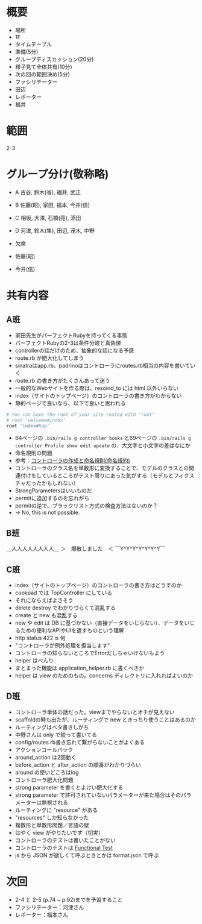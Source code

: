 # 概要

+ 場所
 + 1F
+ タイムテーブル
 + 準備(5分)
 + グループディスカッション(20分)
 + 様子見て全体共有(10分)
 + 次の回の範囲決め(5分)
+ ファシリテーター
 + 田辺
+ レポーター
 + 福井

# 範囲
2-3

# グループ分け(敬称略)

+ A 古谷, 鈴木(省), 福井, 武正
+ B 佐藤(昭), 家田, 福本, 今井(信)
+ C 相坂, 大澤, 石橋(亮), 添田
+ D 河津, 鈴木(隼), 田辺, 茂木, 中野

+ 欠席
 + 佐藤(昭)
 + 今井(信)

# 共有内容

## A班
+ 家田先生がパーフェクトRubyを持ってくる事態
 + パーフェクトRubyの2-3は条件分岐と真偽値
+ controllerの話だけのため、抽象的な話になる予感
+ route.rb が肥大化してしまう
 + sinatraはapp.rb、padrinoはコントローラにroutes.rb相当の内容を書いていく
+ route.rb の書き方がたくさんあって迷う
+ 一般的なWebサイトを作る際は、resoind_to には html 以外いらない
+ index（サイトのトップページ）のコントローラの書き方がわからない
 + 静的ページで良いなら、以下で良いと思われる
  ~~~ ruby
  # You can have the root of your site routed with "root"
  # root 'welcome#index'
  root 'index#top'
  ~~~
+ 64ページの `.bin/rails g controller books` と69ページの `.bin/rails g controller Profile show edit update` の、大文字と小文字の差はなにか
 + 命名規則の問題
 + 参考：[コントローラの作成と命名規則(命名規約)](http://www.rubylife.jp/rails/controller/index1.html)
 + コントローラのクラス名を単数形に変換することで、モデルのクラスとの関連付けをしているところがテスト周りにあった気がする（モデルとフィクスチャだったかもしれない）
+ StrongParametersはいいものだ
+ permitに追加するのを忘れがち
 + permitの逆で、ブラックリスト方式の検査方法はないのか？
 + → No, this is not possible.

## B班
＿人人人人人人人人＿
＞　爆散しました　＜
￣Y^Y^Y^Y^Y^Y^Y￣

## C班
+ index（サイトのトップページ）のコントローラの書き方はどうすのか
 + cookpad では TopController にしている
 + それにならえばよさそう
+ delete destroy でわかりづらくて混乱する
+ create と new も混乱する
 + new や edit は DB に基づかない（直接データをいじらない）、データをいじるための便利なAPIやUIを返すものという理解
+ http status 422 is 何
 + "コントローラが例外処理を担当します"
 + コントローラの知らないところでErrorだしちゃいけないもよう
+ helper はべんり
 + まとまった機能は application_helper.rb に書くべきか
 + helper は view のためのもの。concerns ディレクトリに入れればよいのか

## D班
+ コントローラ単体の話だった。viewまでやらないとオチが見えない
+ scaffoldの時も出たが、ルーティングで new ときっちり使うことはあるのか
+ ルーティングはベタ書きしがち
 + 中野さんは only で絞って書いてる
+ config/routes.rb書き忘れて繋がらないことがよくある
+ アクションコールバック
 + around_action は2回動く
 + before_action と after_action の順番がわかりづらい
 + around の使いどころはlog
+ コントローラ肥大化問題
 + strong parameter を書くとよけい肥大化する
 + strong parameter で許可されていないパラメーターが来た場合はそのパラメーターは無視される
+ ルーティングに "resource" がある
 + "resources" しか知らなかった
 + 複数形と単数形問題／言語の壁
+ はやく view がやりたいです（切実）
+ コントローラのテストは書いたことがない
 + コントローラのテストは [Functional Test](http://guides.rubyonrails.org/testing.html#functional-tests-for-your-controllers)
+ js から JSON が欲しくて呼ぶときとかは format.json で呼ぶ

# 次回
+ 2-4 と 2-5 (p.74 ~ p.92)までを予習すること
+ ファシリテーター：河津さん
+ レポーター：福本さん
